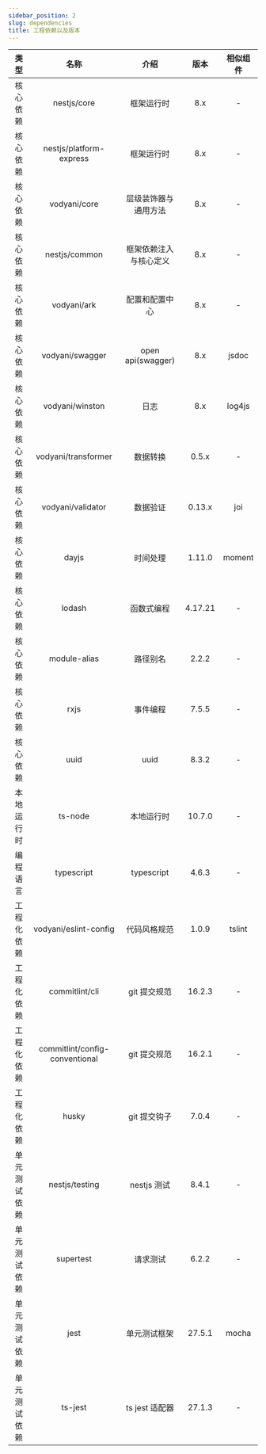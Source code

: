 ```yaml
---
sidebar_position: 2
slug: dependencies
title: 工程依赖以及版本
---
```


|类型|名称|介绍|版本|相似组件|
|:-:|:-:|:-:|:-:|:-:|
|核心依赖|nestjs/core|框架运行时|8.x|-|
|核心依赖|nestjs/platform-express|框架运行时|8.x|-|
|核心依赖|vodyani/core|层级装饰器与通用方法|8.x|-|
|核心依赖|nestjs/common|框架依赖注入与核心定义|8.x|-|
|核心依赖|vodyani/ark|配置和配置中心|8.x|-|
|核心依赖|vodyani/swagger|open api(swagger)|8.x|jsdoc|
|核心依赖|vodyani/winston|日志|8.x|log4js|
|核心依赖|vodyani/transformer|数据转换|0.5.x|-|
|核心依赖|vodyani/validator|数据验证|0.13.x|joi|
|核心依赖|dayjs|时间处理|1.11.0|moment|
|核心依赖|lodash|函数式编程|4.17.21|-|
|核心依赖|module-alias|路径别名|2.2.2|-|
|核心依赖|rxjs|事件编程|7.5.5|-|
|核心依赖|uuid|uuid|8.3.2|-|
|本地运行时|ts-node|本地运行时|10.7.0|-|
|编程语言|typescript|typescript|4.6.3|-|
|工程化依赖|vodyani/eslint-config|代码风格规范|1.0.9|tslint|
|工程化依赖|commitlint/cli|git 提交规范|16.2.3|-|
|工程化依赖|commitlint/config-conventional|git 提交规范|16.2.1|-|
|工程化依赖|husky|git 提交钩子|7.0.4|-|
|单元测试依赖|nestjs/testing|nestjs 测试|8.4.1|-|
|单元测试依赖|supertest|请求测试|6.2.2|-|
|单元测试依赖|jest|单元测试框架|27.5.1|mocha|
|单元测试依赖|ts-jest|ts jest 适配器|27.1.3|-|